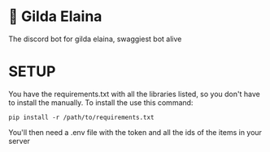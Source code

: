 # 👺 Gilda Elaina
The discord bot for gilda elaina, swaggiest bot alive

# SETUP

You have the requirements.txt with all the libraries listed, so you don't have to install the manually. To install the use this command:

```
pip install -r /path/to/requirements.txt
```

You'll then need a .env file with the token and all the ids of the items in your server
